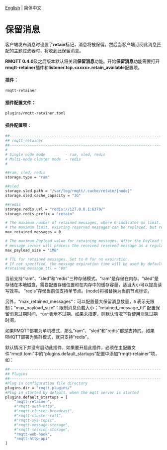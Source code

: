 [English](../en_US/retainer.md)  | 简体中文

# 保留消息

客户端发布消息时设置了**retain**标记，消息将被保留。然后当客户端订阅此消息匹配的主题过滤器时，将收到此保留消息。

**RMQTT 0.4.0**及之后版本默认将关闭**保留消息**功能。开始**保留消息**功能需要打开**rmqtt-retainer**插件和**listener.tcp.\<xxxx\>.retain_available**配置项。

#### 插件：

```bash
rmqtt-retainer
```

#### 插件配置文件：

```bash
plugins/rmqtt-retainer.toml
```

#### 插件配置项：

```bash
##--------------------------------------------------------------------
## rmqtt-retainer
##--------------------------------------------------------------------
#
# Single node mode         - ram, sled, redis
# Multi-node cluster mode  - redis
#

##ram, sled, redis
storage.type = "ram"

##sled
storage.sled.path = "/var/log/rmqtt/.cache/retain/{node}"
storage.sled.cache_capacity = "3G"

##redis
storage.redis.url = "redis://127.0.0.1:6379/"
storage.redis.prefix = "retain"

# The maximum number of retained messages, where 0 indicates no limit. After the number of reserved messages exceeds
# the maximum limit, existing reserved messages can be replaced, but reserved messages cannot be stored for new topics.
max_retained_messages = 0

# The maximum Payload value for retaining messages. After the Payload size exceeds the maximum value, the RMQTT
# message server will process the received reserved message as a regular message.
max_payload_size = "1MB"

# TTL for retained messages. Set to 0 for no expiration.
# If not specified, the message expiration time will be used by default.
#retained_message_ttl = "0m"
```

当前支持“ram”、“sled”和“redis”三种存储模式。“ram”是存储在内存。“sled”是存储在本地磁盘，需要配置存储位置和在内存中的缓存容量，适当大小可以提高读写效率。
“redis”存储当前仅支持单节点。{node}将被替换为当前节点标识。

另外，“max_retained_messages”：可以配置最大保留消息数量，`0` 表示无限制；“max_payload_size”：限制消息负载大小；“retained_message_ttl” 
配置保留消息过期时间，`"0m"`表示不过期，如果未指定，则默认情况下将使用消息过期时间。

如果RMQTT部署为单机模式，那么“ram”、“sled”和“redis”都是支持的。如果RMQTT部署为集群模式，就只支持“redis”。


默认情况下并没有启动此插件，如果要开启此插件，必须在主配置文件“rmqtt.toml”中的“plugins.default_startups”配置中添加“rmqtt-retainer”项，如：
```bash
##--------------------------------------------------------------------
## Plugins
##--------------------------------------------------------------------
#Plug in configuration file directory
plugins.dir = "rmqtt-plugins/"
#Plug in started by default, when the mqtt server is started
plugins.default_startups = [
    "rmqtt-retainer",
    #"rmqtt-auth-http",
    #"rmqtt-cluster-broadcast",
    #"rmqtt-cluster-raft",
    #"rmqtt-sys-topic",
    #"rmqtt-message-storage",
    #"rmqtt-session-storage",
    "rmqtt-web-hook",
    "rmqtt-http-api"
]
```










